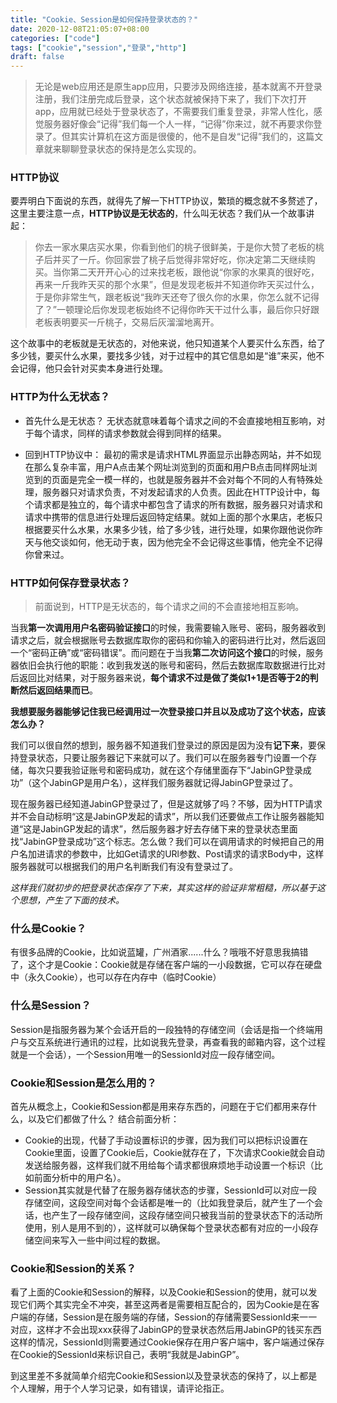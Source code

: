 ```yaml
---
title: "Cookie、Session是如何保持登录状态的？"
date: 2020-12-08T21:05:07+08:00
categories: ["code"]
tags: ["cookie","session","登录","http"]
draft: false
---
```


> 无论是web应用还是原生app应用，只要涉及网络连接，基本就离不开登录注册，我们注册完成后登录，这个状态就被保持下来了，我们下次打开app，应用就已经处于登录状态了，不需要我们重复登录，非常人性化，感觉服务器好像会“记得”我们每一个人一样，“记得”你来过，就不再要求你登录了。但其实计算机在这方面是很傻的，他不是自发“记得”我们的，这篇文章就来聊聊登录状态的保持是怎么实现的。

### HTTP协议

要弄明白下面说的东西，就得先了解一下HTTP协议，繁琐的概念就不多赘述了，这里主要注意一点，**HTTP协议是无状态的**，什么叫无状态？我们从一个故事讲起：
>你去一家水果店买水果，你看到他们的桃子很鲜美，于是你大赞了老板的桃子后并买了一斤。你回家尝了桃子后觉得非常好吃，你决定第二天继续购买。当你第二天开开心心的过来找老板，跟他说“你家的水果真的很好吃，再来一斤我昨天买的那个水果”，但是发现老板并不知道你昨天买过什么，于是你非常生气，跟老板说“我昨天还夸了很久你的水果，你怎么就不记得了？”一顿理论后你发现老板始终不记得你昨天干过什么事，最后你只好跟老板表明要买一斤桃子，交易后灰溜溜地离开。

这个故事中的老板就是无状态的，对他来说，他只知道某个人要买什么东西，给了多少钱，要买什么水果，要找多少钱，对于过程中的其它信息如是“谁”来买，他不会记得，他只会针对买卖本身进行处理。

### HTTP为什么无状态？

- 首先什么是无状态？
无状态就意味着每个请求之间的不会直接地相互影响，对于每个请求，同样的请求参数就会得到同样的结果。

- 回到HTTP协议中：
最初的需求是请求HTML界面显示出静态网站，并不如现在那么复杂丰富，用户A点击某个网址浏览到的页面和用户B点击同样网址浏览到的页面是完全一模一样的，也就是服务器并不会对每个不同的人有特殊处理，服务器只对请求负责，不对发起请求的人负责。因此在HTTP设计中，每个请求都是独立的，每个请求中都包含了请求的所有数据，服务器只对请求和请求中携带的信息进行处理后返回特定结果。就如上面的那个水果店，老板只根据要买什么水果，水果多少钱，给了多少钱，进行处理，如果你跟他说你昨天与他交谈如何，他无动于衷，因为他完全不会记得这些事情，他完全不记得你曾来过。

### HTTP如何保存登录状态？

>前面说到，HTTP是无状态的，每个请求之间的不会直接地相互影响。

当我**第一次调用用户名密码验证接口**的时候，我需要输入账号、密码，服务器收到请求之后，就会根据账号去数据库取你的密码和你输入的密码进行比对，然后返回一个“密码正确”或“密码错误”。而问题在于当我**第二次访问这个接口**的时候，服务器依旧会执行他的职能：收到我发送的账号和密码，然后去数据库取数据进行比对后返回比对结果，对于服务器来说，**每个请求不过是做了类似1+1是否等于2的判断然后返回结果而已**。

**我想要服务器能够记住我已经调用过一次登录接口并且以及成功了这个状态，应该怎么办？**

我们可以很自然的想到，服务器不知道我们登录过的原因是因为没有**记下来**，要保持登录状态，只要让服务器记下来就可以了。我们可以在服务器专门设置一个存储，每次只要我验证账号和密码成功，就在这个存储里面存下“JabinGP登录成功”（这个JabinGP是用户名），这样我们服务器就记得JabinGP登录过了。

现在服务器已经知道JabinGP登录过了，但是这就够了吗？不够，因为HTTP请求并不会自动标明“这是JabinGP发起的请求”，所以我们还要做点工作让服务器能知道“这是JabinGP发起的请求”，然后服务器才好去存储下来的登录状态里面找“JabinGP登录成功”这个标志。怎么做？我们可以在调用请求的时候把自己的用户名加进请求的参数中，比如Get请求的URl参数、Post请求的请求Body中，这样服务器就可以根据我们的用户名判断我们有没有登录过了。

_这样我们就初步的把登录状态保存了下来，其实这样的验证非常粗糙，所以基于这个思想，产生了下面的技术。_

### 什么是Cookie？

有很多品牌的Cookie，比如说蓝罐，广州酒家......什么？哦哦不好意思我搞错了，这个才是Cookie：Cookie就是存储在客户端的一小段数据，它可以存在硬盘中（永久Cookie），也可以存在内存中（临时Cookie）

### 什么是Session？

Session是指服务器为某个会话开启的一段独特的存储空间（会话是指一个终端用户与交互系统进行通讯的过程，比如说我先登录，再查看我的邮箱内容，这个过程就是一个会话），一个Session用唯一的SessionId对应一段存储空间。

### Cookie和Session是怎么用的？

首先从概念上，Cookie和Session都是用来存东西的，问题在于它们都用来存什么，以及它们都做了什么？
结合前面分析：

- Cookie的出现，代替了手动设置标识的步骤，因为我们可以把标识设置在Cookie里面，设置了Cookie后，Cookie就存在了，下次请求Cookie就会自动发送给服务器，这样我们就不用给每个请求都很麻烦地手动设置一个标识（比如前面分析中的用户名）。
- Session其实就是代替了在服务器存储状态的步骤，SessionId可以对应一段存储空间，这段空间对每个会话都是唯一的（比如我登录后，就产生了一个会话，也产生了一段存储空间，这段存储空间只被我当前的登录状态下的活动所使用，别人是用不到的），这样就可以确保每个登录状态都有对应的一小段存储空间来写入一些中间过程的数据。

### Cookie和Session的关系？

看了上面的Cookie和Session的解释，以及Cookie和Session的使用，就可以发现它们两个其实完全不冲突，甚至这两者是需要相互配合的，因为Cookie是在客户端的存储，Session是在服务端的存储，Session的存储需要SessionId来一一对应，这样才不会出现xxx获得了JabinGP的登录状态然后用JabinGP的钱买东西这样的情况，SessionId则需要通过Cookie保存在用户客户端中，客户端通过保存在Cookie的SessionId来标识自己，表明“我就是JabinGP”。

到这里差不多就简单介绍完Cookie和Session以及登录状态的保持了，以上都是个人理解，用于个人学习记录，如有错误，请评论指正。
